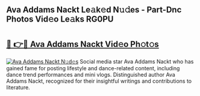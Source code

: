 ## Ava Addams Nackt Le𝚊k𝚎d N𝚞𝚍es - Part-Dnc Photos Vid𝚎o Le𝚊ks RG0PU

# <h2><a href="http://fb7cdvi.evod.top/?m=Ava+Addams+Nackt">🔗 👉🔴 Ava Addams Nackt Vid𝚎o Ph𝚘t𝚘s</a></h2>

[![Ava Addams Nackt N𝚞d𝚎s](https://i.imgur.com/8V9OHl7.gif)](http://fb7cdvi.evod.top/?m=Ava+Addams+Nackt)
Social media star Ava Addams Nackt who has gained fame for posting lifestyle and dance-related content, including dance trend performances and mini vlogs. Distinguished author Ava Addams Nackt, recognized for their insightful writings and contributions to literature. 
